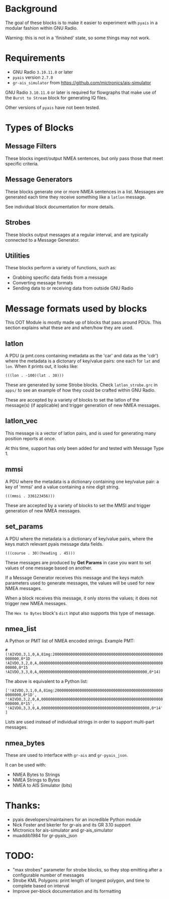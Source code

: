 # Background

The goal of these blocks is to make it easier to experiment with `pyais` in a modular fashion within GNU Radio.

Warning: this is not in a 'finished' state, so some things may not work.

# Requirements

* GNU Radio `3.10.11.0` or later
* `pyais` version `2.7.0`
* `gr-ais_simulator` from https://github.com/mictronics/ais-simulator

GNU Radio `3.10.11.0` or later is required for flowgraphs that make use of the `Burst to Stream` block for generating IQ files.

Other versions of `pyais` have not been tested.

# Types of Blocks

## Message Filters

These blocks ingest/output NMEA sentences, but only pass those that meet specific criteria.

## Message Generators

These blocks generate one or more NMEA sentences in a list. Messages are generated each time they receive something like a `latlon` message.

See individual block documentation for more details.

## Strobes

These blocks output messages at a regular interval, and are typically connected to a Message Generator.
 
## Utilities

These blocks perform a variety of functions, such as:
- Grabbing specific data fields from a message
- Converting message formats
- Sending data to or receiving data from outside GNU Radio

# Message formats used by blocks

This OOT Module is mostly made up of blocks that pass around PDUs. This section explains what these are and when/how they are used.

## latlon

A PDU (a pmt.cons containing metadata as the 'car' and data as the 'cdr') where the metadata is a dictonary of key/value pairs: one each for `lat` and `lon`. When it prints out, it looks like:

`(((lon . -100)(lat . 30)))`

These are generated by some Strobe blocks. Check `latlon_strobe.grc` in `apps/` to see an example of how they could be crafted within GNU Radio.

These are accepted by a variety of blocks to set the latlon of the message(s) (if applicable) and trigger generation of new NMEA messages.

## latlon_vec

This message is a vector of latlon pairs, and is used for generating many position reports at once.

At this time, support has only been added for and tested with Message Type 1.

## mmsi

A PDU where the metadata is a dictionary containing one key/value pair: a key of 'mmsi' and a value containing a nine digit string.

`(((mmsi . 336123456)))`

These are accepted by a variety of blocks to set the MMSI and trigger generation of new NMEA messages.

## set_params

A PDU where the metadata is a dictionary of key/value pairs, where the keys match relevant pyais message data fields.

`(((course . 30)(heading . 45)))`

These messages are produced by **Get Params** in case you want to set values of one message based on another.

If a Message Generator receives this message and the keys match parameters used to generate messages, the values will be used for new NMEA messages.

When a block receives this message, it only stores the values; it does not trigger new NMEA messages.

The `Hex to Bytes` block's `dict` input also supports this type of message.

## nmea_list

A Python or PMT list of NMEA encoded strings. Example PMT:

`#(!AIVDO,3,1,0,A,81mg:2000000000000000000000000000000000000000000000000000000,0*1D !AIVDO,3,2,0,A,000000000000000000000000000000000000000000000000000000000000,0*15 !AIVDO,3,3,0,A,000000000000000000000000000000000000000000000000,0*14)`

The above is equivalent to a Python list:

`['!AIVDO,3,1,0,A,81mg:2000000000000000000000000000000000000000000000000000000,0*1D',
 '!AIVDO,3,2,0,A,000000000000000000000000000000000000000000000000000000000000,0*15',
 '!AIVDO,3,3,0,A,000000000000000000000000000000000000000000000000,0*14']`

Lists are used instead of individual strings in order to support multi-part messages.

## nmea_bytes

These are used to interface with `gr-ais` and `gr-pyais_json`.

It can be used with:

- NMEA Bytes to Strings
- NMEA Strings to Bytes
- NMEA to AIS Simulator (bits)

# Thanks: 
- pyais developers/maintainers for an incredible Python module
- Nick Foster and bkerler for gr-ais and its GR 3.10 support
- Mictronics for ais-simulator and gr-ais_simulator
- muaddib1984 for gr-pyais_json

# TODO:
- "max strobes" parameter for strobe blocks, so they stop emitting after a configurable number of messages
- Strobe KML Polygons: print length of longest polygon, and time to complete based on interval
- Improve per-block documentation and its formatting
